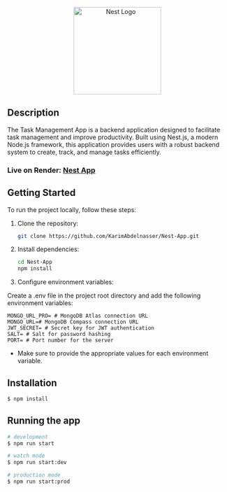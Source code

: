 <p align="center">
  <a href="http://nestjs.com/" target="blank"><img src="https://nestjs.com/img/logo-small.svg" width="200" alt="Nest Logo" /></a>
</p>

[circleci-image]: https://img.shields.io/circleci/build/github/nestjs/nest/master?token=abc123def456
[circleci-url]: https://circleci.com/gh/nestjs/nest

## Description

The Task Management App is a backend application designed to facilitate task management and improve productivity. Built using Nest.js, a modern Node.js framework, this application provides users with a robust backend system to create, track, and manage tasks efficiently.

### Live on Render: [Nest App](https://nest-app-3nf1.onrender.com)

## Getting Started

To run the project locally, follow these steps:

1. Clone the repository:

   ```bash
   git clone https://github.com/KarimAbdelnasser/Nest-App.git
   ```

2. Install dependencies:

   ```bash
   cd Nest-App
   npm install
   ```

3. Configure environment variables:

Create a .env file in the project root directory and add the following environment variables:

    MONGO_URL_PRO= # MongoDB Atlas connection URL
    MONGO_URL=# MongoDB Compass connection URL
    JWT_SECRET= # Secret key for JWT authentication
    SALT= # Salt for password hashing
    PORT= # Port number for the server

- Make sure to provide the appropriate values for each environment variable.

## Installation

```bash
$ npm install
```

## Running the app

```bash
# development
$ npm run start

# watch mode
$ npm run start:dev

# production mode
$ npm run start:prod
```
